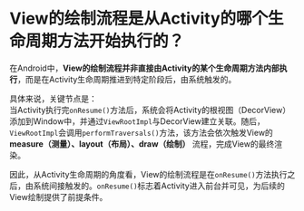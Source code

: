 # View的绘制流程是从Activity的哪个生命周期方法开始执行的？

在Android中，**View的绘制流程并非直接由Activity的某个生命周期方法内部执行**，而是在Activity生命周期推进到特定阶段后，由系统触发的。

具体来说，关键节点是：  
当Activity执行完`onResume()`方法后，系统会将Activity的根视图（DecorView）添加到Window中，并通过`ViewRootImpl`与DecorView建立关联。随后，`ViewRootImpl`会调用`performTraversals()`方法，该方法会依次触发View的**measure（测量）、layout（布局）、draw（绘制）** 流程，完成View的最终渲染。


因此，从Activity生命周期的角度看，View的绘制流程是在`onResume()`方法执行之后，由系统间接触发的。`onResume()`标志着Activity进入前台并可见，为后续的View绘制提供了前提条件。